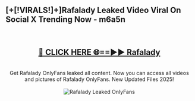 <h2>[+[!VIRALS!]+]Rafalady Leaked Video Viral On Social X Trending Now - m6a5n</h2>
<br>
<div align="center">
<h2><a href="https://libra.edu.pl?Rafalady" rel="nofollow">🔴 CLICK HERE 🌐==►► Rafalady</a></h2>
<br>
Get Rafalady OnlyFans leaked all content. Now you can access all videos and pictures of Rafalady OnlyFans. New Updated Files 2025!
<br>
<br>
<a href="https://libra.edu.pl?Rafalady" rel="nofollow" data-target="animated-image.originalLink"><img src="https://i.ibb.co.com/WyWwxjT/player-gif2.gif" alt="Rafalady Leaked OnlyFans" style="max-width: 100%; display: inline-block;" data-target="animated-image.originalImage"></a>
</div>
<br>